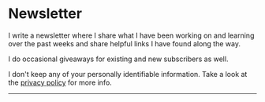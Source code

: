 # Newsletter

I write a newsletter where I share what I have been working on and
learning over the past weeks and share helpful links I have found
along the way.

I do occasional giveaways for existing and new subscribers as well.

I don't keep any of your personally identifiable information. Take a
look at the [privacy policy] for more info.

---

<!-- Links -->

[privacy policy]: /privacy-policy
